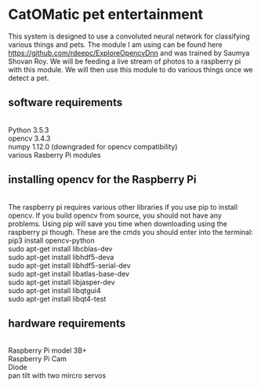 # CatOMatic pet entertainment
This system is designed to use a convoluted neural network
for classifying various things and pets. The module
I am using can be found here https://github.com/rdeepc/ExploreOpencvDnn and
was trained by Saumya Shovan Roy. 
We will be feeding a live stream of photos to a raspberry pi
with this module. We will then use this module to do various
things once we detect a pet.
## software requirements
</br>
Python 3.5.3
</br>
opencv 3.4.3
</br>
numpy 1.12.0 (downgraded for opencv compatibility)
</br>
various Rasberry Pi modules

## installing opencv for the Raspberry Pi
</br>
The raspberry pi requires various other libraries if
you use pip to install opencv. If you build opencv from
source, you should not have any problems. Using pip
will save you time when downloading using the raspberry pi
though.
These are the cmds you should enter into the terminal: 
</br> pip3 install opencv-python  
</br>
sudo apt-get install libcblas-dev 
</br>
sudo apt-get install libhdf5-deva 
</br>
sudo apt-get install libhdf5-serial-dev 
</br>
sudo apt-get install libatlas-base-dev 
</br>
sudo apt-get install libjasper-dev  
</br>
sudo apt-get install libqtgui4  
</br>
sudo apt-get install libqt4-test 

## hardware requirements
</br>
Raspberry Pi model 3B+ 
</br>
Raspberry Pi Cam 
</br>
Diode 
</br>
pan tilt with two mircro servos
